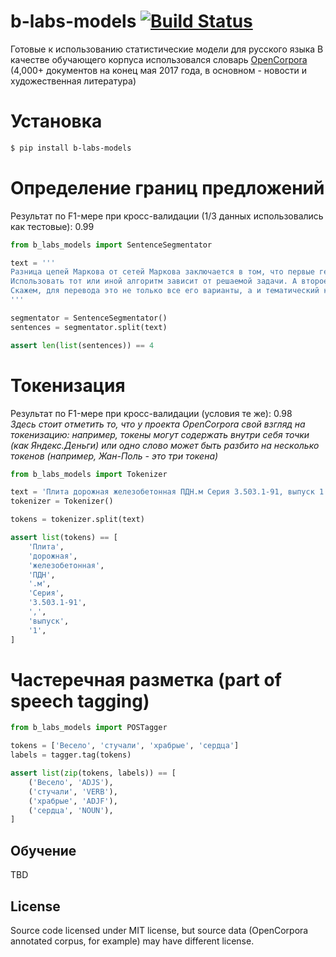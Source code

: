 # b-labs-models [![Build Status](https://travis-ci.org/bureaucratic-labs/models.svg?branch=master)](https://travis-ci.org/bureaucratic-labs/models)

Готовые к использованию статистические модели для русского языка
В качестве обучающего корпуса использовался словарь [OpenCorpora](http://opencorpora.org/) (4,000+ документов на конец мая 2017 года, в основном - новости и художественная литература)  

# Установка
```bash
$ pip install b-labs-models
```

# Определение границ предложений

Результат по F1-мере при кросс-валидации (1/3 данных использовались как тестовые): 0.99  

```python
from b_labs_models import SentenceSegmentator

text = '''
Разница цепей Маркова от сетей Маркова заключается в том, что первые генеративны (т.е. предсказывают вероятность следующего шага), а вторые — дискриминатины, т.е. рассчитывают вероятность текущего состояния.
Использовать тот или иной алгоритм зависит от решаемой задачи. А второе, и наиболее важное отличие — это то, что сети Маркова учитывают не только шаг (два и т.д.) вправо-влево по какому-либо из параметров, а по пучку взаимосвязанных параметров.
Скажем, для перевода это не только все его варианты, а и тематический контекст перевода, синтаксис и пр.
'''

segmentator = SentenceSegmentator()
sentences = segmentator.split(text)

assert len(list(sentences)) == 4
```

# Токенизация

Результат по F1-мере при кросс-валидации (условия те же): 0.98  
*Здесь стоит отметить то, что у проекта OpenCorpora свой взгляд на токенизацию: например, токены могут содержать внутри себя точки (как Яндекс.Деньги) или одно слово может быть разбито на несколько токенов (например, Жан-Поль - это три токена)*  

```python
from b_labs_models import Tokenizer

text = 'Плита дорожная железобетонная ПДН.м Серия 3.503.1-91, выпуск 1'
tokenizer = Tokenizer()

tokens = tokenizer.split(text)

assert list(tokens) == [
    'Плита',
    'дорожная',
    'железобетонная',
    'ПДН',
    '.м',
    'Серия',
    '3.503.1-91',
    ',',
    'выпуск',
    '1',
]

```

# Частеречная разметка (part of speech tagging)

```python
from b_labs_models import POSTagger

tokens = ['Весело', 'стучали', 'храбрые', 'сердца']
labels = tagger.tag(tokens)

assert list(zip(tokens, labels)) == [
    ('Весело', 'ADJS'),
    ('стучали', 'VERB'),
    ('храбрые', 'ADJF'),
    ('сердца', 'NOUN'),
]
```

## Обучение

TBD

## License

Source code licensed under MIT license, but source data (OpenCorpora annotated corpus, for example) may have different license.
